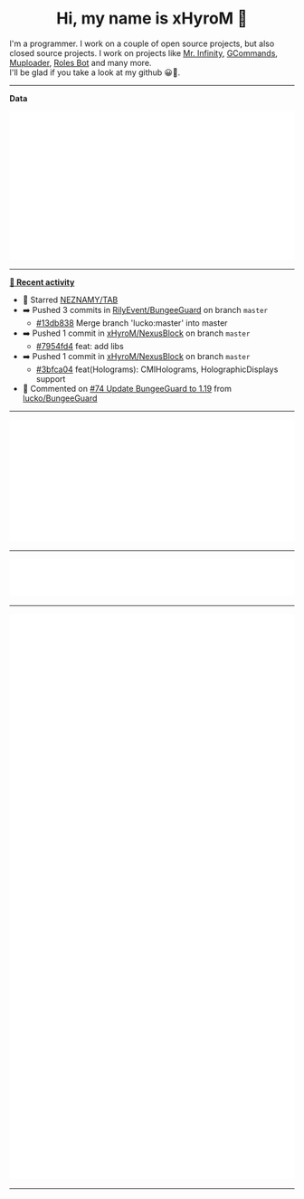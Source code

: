 <p align="center">
    <!-- <img src="https://avatars.githubusercontent.com/u/56601352" width="192" alt="hyro's pfp" /> -->
    <h1 align="center">Hi, my name is xHyroM 👋</h1>
</p>

I'm a programmer. I work on a couple of open source projects, but also closed source projects. I work on projects like [Mr. Infinity](https://discord.com/oauth2/authorize?client_id=720321585625694239&scope=bot%20applications.commands&permissions=8&redirect_uri=https://blobs.gq/imanager&prompt=consent&response_type=code), [GCommands](https://github.com/Garlic-Team/GCommands), [Muploader](https://github.com/xHyroM/Muploder), [Roles Bot](https://github.com/xHyroM/roles-bot) and many more.  
I'll be glad if you take a look at my github 😀👀.

___
**Data**

<img src="https://github.com/xHyroM/xHyroM/blob/master/.cache/base.svg">

___

**[📰 Recent activity](https://github.com/xHyroM)**
* 🌟 Starred [NEZNAMY/TAB](https://github.com/NEZNAMY/TAB)
* ➡️ Pushed 3 commits in [RilyEvent/BungeeGuard](https://github.com/RilyEvent/BungeeGuard) on branch `master`
  * [#13db838](https://github.com/RilyEvent/BungeeGuard/commit/13db838) Merge branch &#39;lucko:master&#39; into master
* ➡️ Pushed 1 commit in [xHyroM/NexusBlock](https://github.com/xHyroM/NexusBlock) on branch `master`
  * [#7954fd4](https://github.com/xHyroM/NexusBlock/commit/7954fd4) feat: add libs
* ➡️ Pushed 1 commit in [xHyroM/NexusBlock](https://github.com/xHyroM/NexusBlock) on branch `master`
  * [#3bfca04](https://github.com/xHyroM/NexusBlock/commit/3bfca04) feat(Holograms): CMIHolograms, HolographicDisplays support
* 💬 Commented on [#74 Update BungeeGuard to 1.19](https://github.com/lucko/BungeeGuard/issues/74) from [lucko/BungeeGuard](https://github.com/lucko/BungeeGuard)


___

<img src="https://github.com/xHyroM/xHyroM/blob/master/.cache/isocalendar.svg">

___

<img src="https://github.com/xHyroM/xHyroM/blob/master/.cache/languages.svg">

___

<img src="https://github.com/xHyroM/xHyroM/blob/master/.cache/achievements.svg">

___
